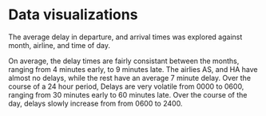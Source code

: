 # Data visualizations

The average delay in departure, and arrival times was explored against month, airline, and time of day. 

On average, the delay times are fairly consistant between the months, ranging from 4 minutes early, to 9 minutes late. 
The airlies AS, and HA have almost no delays, while the rest have an average 7 minute delay. 
Over the course of a 24 hour period, Delays are very volatile from 0000 to 0600, ranging from 30 minutes early to 60 minutes late. Over the course of the day, delays slowly increase from from 0600 to 2400. 